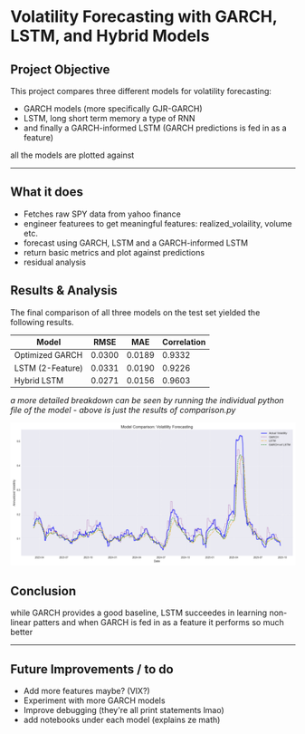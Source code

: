 # Volatility Forecasting with GARCH, LSTM, and Hybrid Models

## Project Objective
This project compares three different models for volatility forecasting:
- GARCH models (more specifically GJR-GARCH)
- LSTM, long short term memory a type of RNN
- and finally a GARCH-informed LSTM (GARCH predictions is fed in as a feature)

all the models are plotted against 

---


## What it does

- Fetches raw SPY data from yahoo finance 
- engineer featurees to get meaningful features: realized_volaility, volume etc.
- forecast using GARCH, LSTM and a GARCH-informed LSTM
- return basic metrics and plot against predictions
- residual analysis



##  Results & Analysis

The final comparison of all three models on the test set yielded the following results.


| Model              | RMSE   | MAE    | Correlation | 
| ------------------ |--------|--------|-------------| 
| Optimized GARCH    | 0.0300 | 0.0189 | 0.9332      | 
| LSTM (2-Feature)   | 0.0331 | 0.0190 | 0.9226      | 
| Hybrid LSTM        | 0.0271 | 0.0156 | 0.9603      | 

*a more detailed breakdown can be seen by running the individual python file of the model - 
above is just the results of
comparison.py*

![Final Plot](comparison.png)

## Conclusion

while GARCH provides a good baseline, LSTM succeedes in learning non-linear patters and when GARCH is fed in
as a feature it performs so much better 

---

## Future Improvements / to do

- Add more features maybe? (VIX?)
- Experiment with more GARCH models
- Improve debugging (they're all print statements lmao)
- add notebooks under each model (explains ze math)
